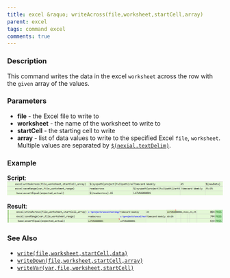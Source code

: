 ```yaml
---
title: excel &raquo; writeAcross(file,worksheet,startCell,array)
parent: excel
tags: command excel
comments: true
---
```



### Description
This command writes the data in the excel `worksheet` across the row with the `given` array of the values.


### Parameters
- **file** - the Excel file to write to
- **worksheet** - the name of the worksheet to write to
- **startCell** - the starting cell to write
- **array** - list of data values to write to the specified Excel `file`, `worksheet`.  Multiple values are separated by 
  [`$(nexial.textDelim)`](../../systemvars/index#nexial.textDelim).
    

### Example
**Script**:<br/>
![](image/writeAcross_01.png)

**Result**:<br/>
![](image/writeAcross_02.png)


### See Also
- [`write(file,worksheet,startCell,data)`](write(file,worksheet,startCell,data))
- [`writeDown(file,worksheet,startCell,array)`](writeDown(file,worksheet,startCell,array))
- [`writeVar(var,file,worksheet,startCell)`](writeVar(var,file,worksheet,startCell))
